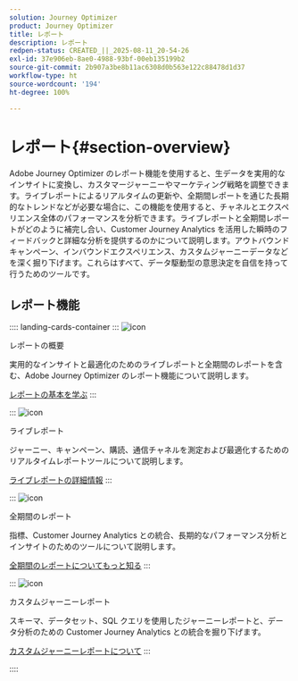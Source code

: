 ```yaml
---
solution: Journey Optimizer
product: Journey Optimizer
title: レポート
description: レポート
redpen-status: CREATED_||_2025-08-11_20-54-26
exl-id: 37e906eb-8ae0-4988-93bf-00eb135199b2
source-git-commit: 2b907a3be8b11ac6308d0b563e122c88478d1d37
workflow-type: ht
source-wordcount: '194'
ht-degree: 100%

---
```


# レポート{#section-overview}

Adobe Journey Optimizer のレポート機能を使用すると、生データを実用的なインサイトに変換し、カスタマージャーニーやマーケティング戦略を調整できます。ライブレポートによるリアルタイムの更新や、全期間レポートを通じた長期的なトレンドなどが必要な場合に、この機能を使用すると、チャネルとエクスペリエンス全体のパフォーマンスを分析できます。ライブレポートと全期間レポートがどのように補完し合い、Customer Journey Analytics を活用した瞬時のフィードバックと詳細な分析を提供するのかについて説明します。アウトバウンドキャンペーン、インバウンドエクスペリエンス、カスタムジャーニーデータなどを深く掘り下げます。これらはすべて、データ駆動型の意思決定を自信を持って行うためのツールです。

## レポート機能

:::: landing-cards-container
:::
![icon](https://cdn.experienceleague.adobe.com/icons/book.svg?lang=ja)

レポートの概要

実用的なインサイトと最適化のためのライブレポートと全期間のレポートを含む、Adobe Journey Optimizer のレポート機能について説明します。

[レポートの基本を学ぶ](../using/reports/gs-reports.md)
:::

:::
![icon](https://cdn.experienceleague.adobe.com/icons/chart-line.svg?lang=ja)

ライブレポート

ジャーニー、キャンペーン、購読、通信チャネルを測定および最適化するためのリアルタイムレポートツールについて説明します。

[ライブレポートの詳細情報](live-report-landing-page.md)
:::

:::
![icon](https://cdn.experienceleague.adobe.com/icons/list-check.svg?lang=ja)

全期間のレポート

指標、Customer Journey Analytics との統合、長期的なパフォーマンス分析とインサイトのためのツールについて説明します。

[全期間のレポートについてもっと知る](channel-report-landing-page.md)
:::

:::
![icon](https://cdn.experienceleague.adobe.com/icons/code-branch.svg?lang=ja)

カスタムジャーニーレポート

スキーマ、データセット、SQL クエリを使用したジャーニーレポートと、データ分析のための Customer Journey Analytics との統合を掘り下げます。

[カスタムジャーニーレポートについて](reports-landing-page.md)
:::

::::
